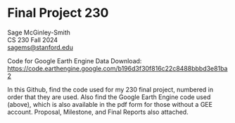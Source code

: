 # Final Project 230
Sage McGinley-Smith \
CS 230 Fall 2024\
sagems@stanford.edu

Code for Google Earth Engine Data Download: https://code.earthengine.google.com/b196d3f30f816c22c8488bbbd3e81ba2

In this Github, find the code used for my 230 final project, numbered in order that they are used. Also find the Google Earth Engine code used (above), which is also available in the pdf form for those without a GEE account. Proposal, Milestone, and Final Reports also attached.
